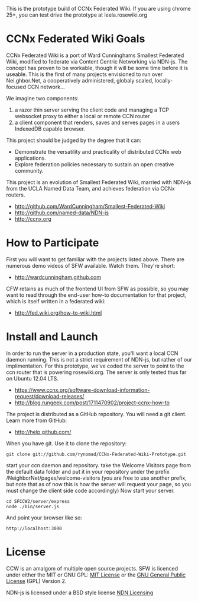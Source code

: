 This is the prototype build of CCNx Federated Wiki. If you are using chrome 25+, you can test drive the prototype at leela.rosewiki.org

CCNx Federated Wiki Goals
==========================

CCNx Federated Wiki is a port of Ward Cunninghams Smallest Federated Wiki, modified to federate via Content Centric Networking via NDN-js. The concept has proven to be workable, though it will be some time before it is useable. This is the first of many projects envisioned to run over Nei.ghbor.Net, a cooperatively administered, globaly scaled, locally-focused CCN network...

We imagine two components:

1. a razor thin server serving the client code and managing a TCP websocket proxy to either a local or remote CCN router
2. a client component that renders, saves and serves pages in a users IndexedDB capable browser.

This project should be judged by the degree that it can:

* Demonstrate the versatility and practicality of distributed CCNx web applications.
* Explore federation policies necessary to sustain an open creative community.

This project is an evolution of Smallest Federated Wiki, married with NDN-js from the UCLA Named Data Team, and achieves federation via CCNx routers.

* http://github.com/WardCunningham/Smallest-Federated-Wiki
* http://github.com/named-data/NDN-js
* http://ccnx.org

How to Participate
==================

First you will want to get familiar with the projects listed above. There are numerous demo videos of SFW available. Watch them. They're short:

* http://wardcunningham.github.com

CFW retains as much of the frontend UI from SFW as possible, so you may want to read through the end-user how-to documentation for that project, which is itself written in a federated wiki:

* http://fed.wiki.org/how-to-wiki.html



Install and Launch
==================


In order to run the server in a production state, you'll want a local CCN daemon running. This is not a strict requirement of NDN-js, but rather of our implimentation. For this prototype, we've coded the server to point to the ccn router that is powering rosewiki.org. The server is only tested thus far on Ubuntu 12.04 LTS.

* https://www.ccnx.org/software-download-information-request/download-releases/
* http://blog.rungeek.com/post/1711470902/project-ccnx-how-to

The project is distributed as a GitHub repository. You will need a git client. Learn more from GitHub:

* http://help.github.com/

When you have git. Use it to clone the repository:

	git clone git://github.com/rynomad/CCNx-Federated-Wiki-Prototype.git

start your ccn daemon and repository. take the Welcome Visitors page from the default data folder and put it in your repository under the prefix /NeighborNet/pages/welcome-visitors (you are free to use another prefix, but note that as of now this is how the server will request your page, so you must change the client side code accordingly) Now start your server.

	cd SFCCW2/server/express
	node ./bin/server.js

And point your browser like so:

	http://localhost:3000

License
=======

CCW is an amalgom of multiple open source projects. SFW is licenced under either the MIT or GNU GPL:
[MIT License](https://github.com/WardCunningham/Smallest-Federated-Wiki/blob/master/mit-license.txt) or the
[GNU General Public License](https://github.com/WardCunningham/Smallest-Federated-Wiki/blob/master/gpl-license.txt) (GPL) Version 2.

NDN-js is licensed under a BSD style license
[NDN Licensing](https://github.com/named-data/ndn-js/blob/master/COPYING)



